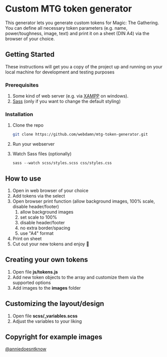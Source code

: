 # Custom MTG token generator

This generator lets you generate custom tokens for Magic: The Gathering. You can define all necessary token parameters (e.g. name, power/toughness, image, text) and print it on a sheet (DIN A4) via the browser of your choice.

## Getting Started

These instructions will get you a copy of the project up and running on your local machine for development and testing purposes

### Prerequisites

1. Some kind of web server (e.g. via [XAMPP](https://www.apachefriends.org/index.html) on windows).
2. [Sass](https://sass-lang.com/install) (only if you want to change the default styling)


### Installation

1. Clone the repo
   ```sh
   git clone https://github.com/webdamn/mtg-token-generator.git
   ```
2. Run your webserver

3. Watch Sass files (optionally)
   ```CMD
   sass --watch scss/styles.scss css/styles.css
   ```

## How to use

1. Open in web browser of your choice
2. Add tokens via the select
3. Open browser print function (allow background images, 100% scale, disable header/footer)
    1. allow background images
    2. set scale to 100%
    3. disable header/footer
    4. no extra border/spacing
    5. use "A4" format
4. Print on sheet
5. Cut out your new tokens and enjoy :metal:

## Creating your own tokens

1. Open file **js/tokens.js**
2. Add new token objects to the array and customize them via the supported options
3. Add images to the **images** folder

## Customizing the layout/design

1. Open file **scss/_variables.scss**
2. Adjust the variables to your liking

## Copyright for example images
[@anniedoesntknow](https://www.instagram.com/anniedoesntknow/)
